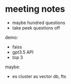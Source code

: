 # meeting notes

* maybe hundred questions
* take peek questions off

demo:

* faiss
* gpt3.5 API
* top 3

maybe:

* es cluster as vector db, fts

